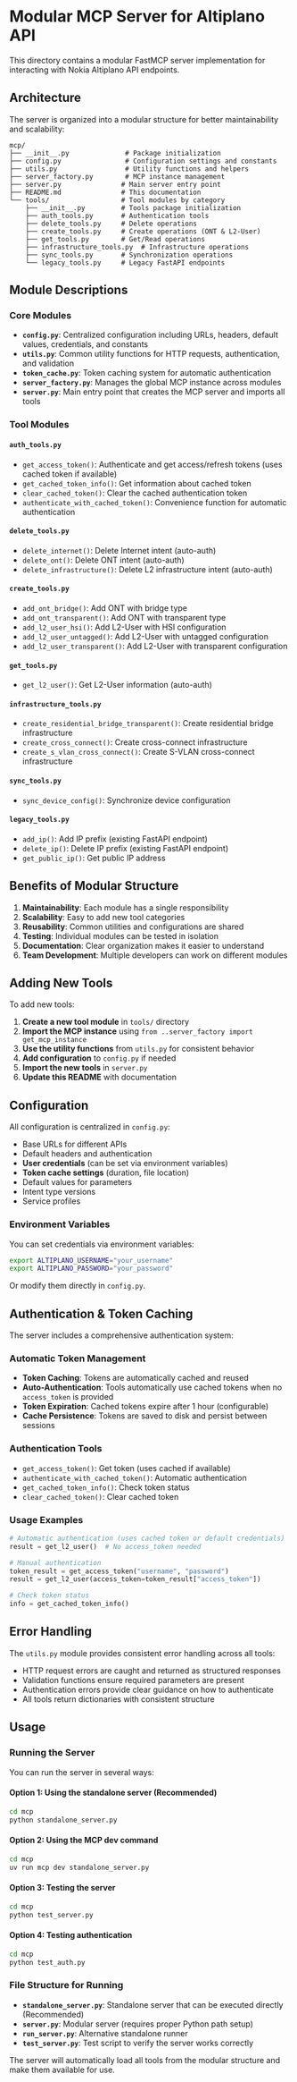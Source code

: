 # Modular MCP Server for Altiplano API

This directory contains a modular FastMCP server implementation for interacting with Nokia Altiplano API endpoints.

## Architecture

The server is organized into a modular structure for better maintainability and scalability:

```
mcp/
├── __init__.py              # Package initialization
├── config.py                # Configuration settings and constants
├── utils.py                 # Utility functions and helpers
├── server_factory.py        # MCP instance management
├── server.py               # Main server entry point
├── README.md               # This documentation
└── tools/                  # Tool modules by category
    ├── __init__.py         # Tools package initialization
    ├── auth_tools.py       # Authentication tools
    ├── delete_tools.py     # Delete operations
    ├── create_tools.py     # Create operations (ONT & L2-User)
    ├── get_tools.py        # Get/Read operations
    ├── infrastructure_tools.py  # Infrastructure operations
    ├── sync_tools.py       # Synchronization operations
    └── legacy_tools.py     # Legacy FastAPI endpoints
```

## Module Descriptions

### Core Modules

- **`config.py`**: Centralized configuration including URLs, headers, default values, credentials, and constants
- **`utils.py`**: Common utility functions for HTTP requests, authentication, and validation
- **`token_cache.py`**: Token caching system for automatic authentication
- **`server_factory.py`**: Manages the global MCP instance across modules
- **`server.py`**: Main entry point that creates the MCP server and imports all tools

### Tool Modules

#### `auth_tools.py`
- `get_access_token()`: Authenticate and get access/refresh tokens (uses cached token if available)
- `get_cached_token_info()`: Get information about cached token
- `clear_cached_token()`: Clear the cached authentication token
- `authenticate_with_cached_token()`: Convenience function for automatic authentication

#### `delete_tools.py`
- `delete_internet()`: Delete Internet intent (auto-auth)
- `delete_ont()`: Delete ONT intent (auto-auth)
- `delete_infrastructure()`: Delete L2 infrastructure intent (auto-auth)

#### `create_tools.py`
- `add_ont_bridge()`: Add ONT with bridge type
- `add_ont_transparent()`: Add ONT with transparent type
- `add_l2_user_hsi()`: Add L2-User with HSI configuration
- `add_l2_user_untagged()`: Add L2-User with untagged configuration
- `add_l2_user_transparent()`: Add L2-User with transparent configuration

#### `get_tools.py`
- `get_l2_user()`: Get L2-User information (auto-auth)

#### `infrastructure_tools.py`
- `create_residential_bridge_transparent()`: Create residential bridge infrastructure
- `create_cross_connect()`: Create cross-connect infrastructure
- `create_s_vlan_cross_connect()`: Create S-VLAN cross-connect infrastructure

#### `sync_tools.py`
- `sync_device_config()`: Synchronize device configuration

#### `legacy_tools.py`
- `add_ip()`: Add IP prefix (existing FastAPI endpoint)
- `delete_ip()`: Delete IP prefix (existing FastAPI endpoint)
- `get_public_ip()`: Get public IP address

## Benefits of Modular Structure

1. **Maintainability**: Each module has a single responsibility
2. **Scalability**: Easy to add new tool categories
3. **Reusability**: Common utilities and configurations are shared
4. **Testing**: Individual modules can be tested in isolation
5. **Documentation**: Clear organization makes it easier to understand
6. **Team Development**: Multiple developers can work on different modules

## Adding New Tools

To add new tools:

1. **Create a new tool module** in `tools/` directory
2. **Import the MCP instance** using `from ..server_factory import get_mcp_instance`
3. **Use the utility functions** from `utils.py` for consistent behavior
4. **Add configuration** to `config.py` if needed
5. **Import the new tools** in `server.py`
6. **Update this README** with documentation

## Configuration

All configuration is centralized in `config.py`:

- Base URLs for different APIs
- Default headers and authentication
- **User credentials** (can be set via environment variables)
- **Token cache settings** (duration, file location)
- Default values for parameters
- Intent type versions
- Service profiles

### Environment Variables

You can set credentials via environment variables:
```bash
export ALTIPLANO_USERNAME="your_username"
export ALTIPLANO_PASSWORD="your_password"
```

Or modify them directly in `config.py`.

## Authentication & Token Caching

The server includes a comprehensive authentication system:

### Automatic Token Management
- **Token Caching**: Tokens are automatically cached and reused
- **Auto-Authentication**: Tools automatically use cached tokens when no `access_token` is provided
- **Token Expiration**: Cached tokens expire after 1 hour (configurable)
- **Cache Persistence**: Tokens are saved to disk and persist between sessions

### Authentication Tools
- `get_access_token()`: Get token (uses cached if available)
- `authenticate_with_cached_token()`: Automatic authentication
- `get_cached_token_info()`: Check token status
- `clear_cached_token()`: Clear cached token

### Usage Examples
```python
# Automatic authentication (uses cached token or default credentials)
result = get_l2_user()  # No access_token needed

# Manual authentication
token_result = get_access_token("username", "password")
result = get_l2_user(access_token=token_result["access_token"])

# Check token status
info = get_cached_token_info()
```

## Error Handling

The `utils.py` module provides consistent error handling across all tools:

- HTTP request errors are caught and returned as structured responses
- Validation functions ensure required parameters are present
- Authentication errors provide clear guidance on how to authenticate
- All tools return dictionaries with consistent structure

## Usage

### Running the Server

You can run the server in several ways:

#### Option 1: Using the standalone server (Recommended)
```bash
cd mcp
python standalone_server.py
```

#### Option 2: Using the MCP dev command
```bash
cd mcp
uv run mcp dev standalone_server.py
```

#### Option 3: Testing the server
```bash
cd mcp
python test_server.py
```

#### Option 4: Testing authentication
```bash
cd mcp
python test_auth.py
```

### File Structure for Running

- **`standalone_server.py`**: Standalone server that can be executed directly (Recommended)
- **`server.py`**: Modular server (requires proper Python path setup)
- **`run_server.py`**: Alternative standalone runner
- **`test_server.py`**: Test script to verify the server works correctly

The server will automatically load all tools from the modular structure and make them available for use. 